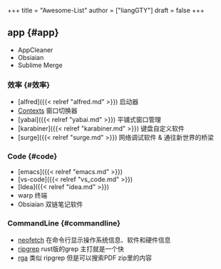+++
title = "Awesome-List"
author = ["liangGTY"]
draft = false
+++

## app {#app}

-   AppCleaner
-   Obsiaian
-   Sublime Merge


### 效率 {#效率}

-   [alfred]({{< relref "alfred.md" >}}) 启动器
-   [Contexts](https://contexts.co) 窗口切换器
-   [yabai]({{< relref "yabai.md" >}}) 平铺式窗口管理
-   [karabiner]({{< relref "karabiner.md" >}}) 键盘自定义软件
-   [surge]({{< relref "surge.md" >}}) 网络调试软件 &amp; 通往新世界的桥梁


### Code {#code}

-   [emacs]({{< relref "emacs.md" >}})
-   [vs-code]({{< relref "vs_code.md" >}})
-   [Idea]({{< relref "idea.md" >}})
-   warp 终端
-   Obsiaian 双链笔记软件


### CommandLine {#commandline}

-   [neofetch](https://github.com/dylanaraps/neofetch) 在命令行显示操作系统信息、软件和硬件信息
-   [ripgrep](https://github.com/BurntSushi/ripgrep) rust版的grep 主打就是一个快
-   [rga](https://github.com/phiresky/ripgrep-all) 类似 ripgrep 但是可以搜索PDF zip里的内容
